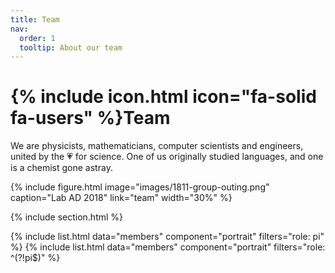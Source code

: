 ```yaml
---
title: Team
nav:
  order: 1
  tooltip: About our team
---
```


# {% include icon.html icon="fa-solid fa-users" %}Team

We are physicists, mathematicians, computer scientists and engineers, united by the 💗 for science. One of us originally studied languages, and one is a chemist gone astray. 

{%
  include figure.html
  image="images/1811-group-outing.png"
  caption="Lab AD 2018"
  link="team"
  width="30%"
%}

{% include section.html %}

{% include list.html data="members" component="portrait" filters="role: pi" %}
{% include list.html data="members" component="portrait" filters="role: ^(?!pi$)" %}
